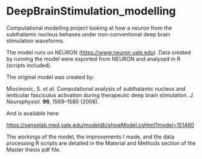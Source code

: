 # DeepBrainStimulation_modelling

Computational modelling project looking at how a neuron from the subthalamic nucleus behaves under non-conventional deep brain stimulation waveforms.

The model runs on NEURON (https://www.neuron.yale.edu). Data created by running the model were exported from NEURON and analysed in R (scripts included).

The original model was created by:

Miocinovic, S. _et al._ Computational analysis of subthalamic nucleus and lenticular fasciculus activation during therapeutic deep brain stimulation. _J. Neurophysiol._ **96**, 1569–1580 (2006).

And is available here:

https://senselab.med.yale.edu/modeldb/showModel.cshtml?model=151460

The workings of the model, the improvements I made, and the data processing R scripts are detailed in the Material and Methods section of the Master thesis pdf file.
